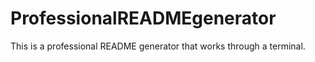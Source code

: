 # ProfessionalREADMEgenerator
This is a professional README generator that works through a terminal. 

